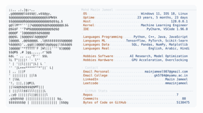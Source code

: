 <picture>
  <source srcset="https://raw.githubusercontent.com/mmazinjameel/mmazinjameel/main/dark_mode.svg?v=1745829175" media="(prefers-color-scheme: dark)">
  <img src="https://raw.githubusercontent.com/mmazinjameel/mmazinjameel/main/light_mode.svg?v=1745829175">
</picture>
